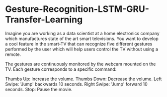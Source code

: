 # Gesture-Recognition-LSTM-GRU-Transfer-Learning
Imagine you are working as a data scientist at a home electronics company which manufactures state of the art smart televisions. You want to develop a cool feature in the smart-TV that can recognize five different gestures performed by the user which will help users control the TV without using a remote.

The gestures are continuously monitored by the webcam mounted on the TV. Each gesture corresponds to a specific command:

Thumbs Up: Increase the volume.
Thumbs Down: Decrease the volume.
Left Swipe: 'Jump' backwards 10 seconds.
Right Swipe: 'Jump' forward 10 seconds.
Stop: Pause the movie.
